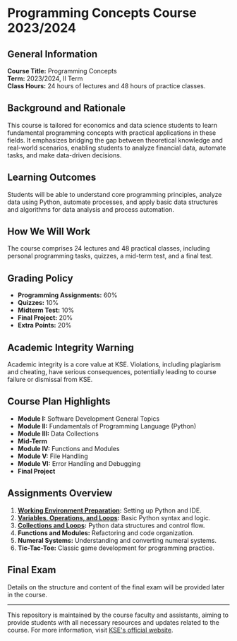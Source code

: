 # Programming Concepts Course 2023/2024

## General Information

**Course Title:** Programming Concepts  
**Term:** 2023/2024, II Term  
**Class Hours:** 24 hours of lectures and 48 hours of practice classes.

## Background and Rationale

This course is tailored for economics and data science students to learn fundamental programming concepts with practical
applications in these fields. It emphasizes bridging the gap between theoretical knowledge and real-world scenarios,
enabling students to analyze financial data, automate tasks, and make data-driven decisions.

## Learning Outcomes

Students will be able to understand core programming principles, analyze data using Python, automate processes, and
apply basic data structures and algorithms for data analysis and process automation.

## How We Will Work

The course comprises 24 lectures and 48 practical classes, including personal programming tasks, quizzes, a mid-term
test, and a final test.

## Grading Policy

- **Programming Assignments:** 60%
- **Quizzes:** 10%
- **Midterm Test:** 10%
- **Final Project:** 20%
- **Extra Points:** 20%

## Academic Integrity Warning

Academic integrity is a core value at KSE. Violations, including plagiarism and cheating, have serious consequences,
potentially leading to course failure or dismissal from KSE.

## Course Plan Highlights

- **Module I:** Software Development General Topics
- **Module II:** Fundamentals of Programming Language (Python)
- **Module III:** Data Collections
- **Mid-Term**
- **Module IV:** Functions and Modules
- **Module V:** File Handling
- **Module VI:** Error Handling and Debugging
- **Final Project**

## Assignments Overview

1. **[Working Environment Preparation](https://classroom.github.com/a/3WwndEVP):** Setting up Python and IDE.
2. **[Variables, Operations, and Loops](https://classroom.github.com/a/e_RNUR53):** Basic Python syntax and logic.
3. **[Collections and Loops](https://classroom.github.com/a/gife07KY):** Python data structures and control flow.
4. **Functions and Modules:** Refactoring and code organization.
5. **Numeral Systems:** Understanding and converting numeral systems.
6. **Tic-Tac-Toe:** Classic game development for programming practice.

## Final Exam

Details on the structure and content of the final exam will be provided later in the course.

---

This repository is maintained by the course faculty and assistants, aiming to provide students with all necessary
resources and updates related to the course. For more information, visit
[KSE's official website](https://www.kse.org.ua).
